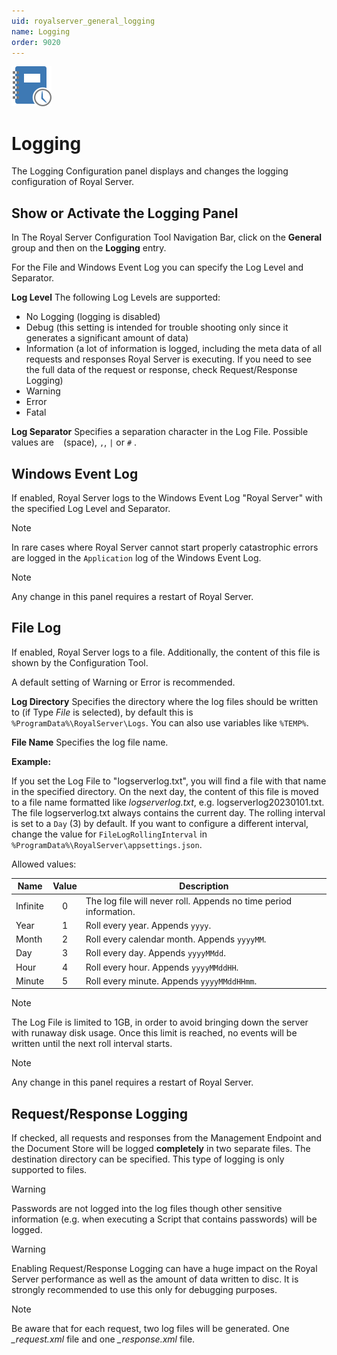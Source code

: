 ```yaml
---
uid: royalserver_general_logging
name: Logging
order: 9020
---
```


<img src="/r2022/images/RoyalServer/Svg/SVG_Logging_32.svg" class="icon-left icon-lg" alt="" />

# Logging

The Logging Configuration panel displays and changes the logging configuration of Royal Server.

## Show or Activate the Logging Panel

In The Royal Server Configuration Tool Navigation Bar, click on the **General** group and then on the **Logging** entry.

For the File and Windows Event Log you can specify the Log Level and Separator.

**Log Level**
The following Log Levels are supported:

- No Logging (logging is disabled)
- Debug (this setting is intended for trouble shooting only since it generates a significant amount of data)
- Information (a lot of information is logged, including the meta data of all requests and responses Royal Server is executing. If you need to see the full data of the request or response, check Request/Response Logging)
- Warning
- Error
- Fatal

**Log Separator**
Specifies a separation character in the Log File. Possible values are ` ` (space), `,`, `|` or `#` .

## Windows Event Log

If enabled, Royal Server logs to the Windows Event Log "Royal Server" with the specified Log Level and Separator.

> [!NOTE]
> In rare cases where Royal Server cannot start properly catastrophic errors are logged in the `Application` log of the Windows Event Log.

> [!NOTE]
> Any change in this panel requires a restart of Royal Server.

## File Log

If enabled, Royal Server logs to a file. Additionally, the content of this file is shown by the Configuration Tool.

A default setting of Warning or Error is recommended.

**Log Directory**
Specifies the directory where the log files should be written to (if Type _File_ is selected), by default this is `%ProgramData%\RoyalServer\Logs`. You can also use variables like `%TEMP%`.

**File Name**
Specifies the log file name.

**Example:**

If you set the Log File to "logserverlog.txt", you will find a file with that name in the specified directory. On the next day, the content of this file is moved to a file name formatted like _logserverlog<yyyyMMDD>.txt_, e.g. logserverlog20230101.txt. The file logserverlog.txt always contains the current day. The rolling interval is set to a `Day` (3) by default.
If you want to configure a different interval, change the value for `FileLogRollingInterval` in` %ProgramData%\RoyalServer\appsettings.json`.

Allowed values:

| Name     | Value | Description                                                       |
| -------- | :---: | ----------------------------------------------------------------- |
| Infinite |   0   | The log file will never roll. Appends no time period information. |
| Year     |   1   | Roll every year. Appends `yyyy`.                                  |
| Month    |   2   | Roll every calendar month. Appends `yyyyMM`.                      |
| Day      |   3   | Roll every day. Appends `yyyyMMdd`.                               |
| Hour     |   4   | Roll every hour. Appends `yyyyMMddHH`.                            |
| Minute   |   5   | Roll every minute. Appends `yyyyMMddHHmm`.                        |

> [!NOTE]
> The Log File is limited to 1GB, in order to avoid bringing down the server with runaway disk usage. Once this limit is reached, no events will be written until the next roll interval starts.

> [!NOTE]
> Any change in this panel requires a restart of Royal Server.

## Request/Response Logging

If checked, all requests and responses from the Management Endpoint and the Document Store will be logged **completely** in two separate files. The destination directory can be specified. This type of logging is only supported to files.

> [!WARNING]
> Passwords are not logged into the log files though other sensitive information (e.g. when executing a Script that contains passwords) will be logged.

> [!WARNING]
> Enabling Request/Response Logging can have a huge impact on the Royal Server performance as well as the amount of data written to disc. It is strongly recommended to use this only for debugging purposes.

> [!NOTE]
> Be aware that for each request, two log files will be generated. One _<guid>\_request.xml_ file and one _<guid>\_response.xml_ file.
